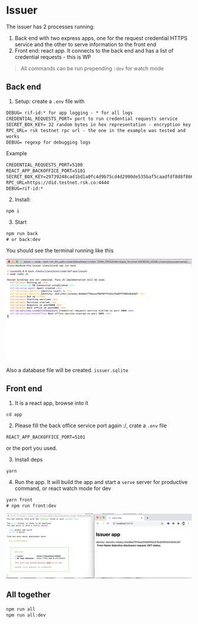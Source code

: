 # Issuer

The issuer has 2 processes running:

1. Back end with two express apps, one for the request credential HTTPS service and the other to serve information to the front end
2. Front end: react app. It connects to the back end and has a list of credential requests - this is WP

> All commands can be run prepending  `:dev` for watch mode

## Back end

1. Setup: create a `.env` file with

  ```
  DEBUG= rif-id:* for app logging - * for all logs
  CREDENTIAL_REQUESTS_PORT= port to run credential requests service
  SECRET_BOX_KEY= 32 random bytes in hex representation - encryption key
  RPC_URL= rsk testnet rpc url - the one in the example was tested and works
  DEBUG= regexp for debugging logs
  ```

  Example

  ```
  CREDENTIAL_REQUESTS_PORT=5100
  REACT_APP_BACKOFFICE_PORT=5101
  SECRET_BOX_KEY=29739248cad1bd1a0fc4d9b75cd4d2990de535baf5caadfdf8d8f86664aa830c
  RPC_URL=https://did.testnet.rsk.co:4444
  DEBUG=rif-id:*
  ```

2. Install:

  ```
  npm i
  ```

3. Start

  ```
  npm run back
  # or back:dev
  ```

You should see the terminal running like this

![back](./img/back.png)

Also a database file will be created. `issuer.sqlite`

## Front end

1. It is a react app, browse into it

  ```
  cd app
  ```

2. Please fill the back office service port again :/, crate a `.env` file

  ```
  REACT_APP_BACKOFFICE_PORT=5101
  ```

  or the port you used.

3. Install deps

  ```
  yarn
  ```

4. Run the app. It will build the app and start a `serve` server for productive command, or react watch mode for dev

  ```
  yarn front
  # npm run front:dev
  ```

![front](./img/front.png)

## All together

```
npm run all
npm run all:dev
```

